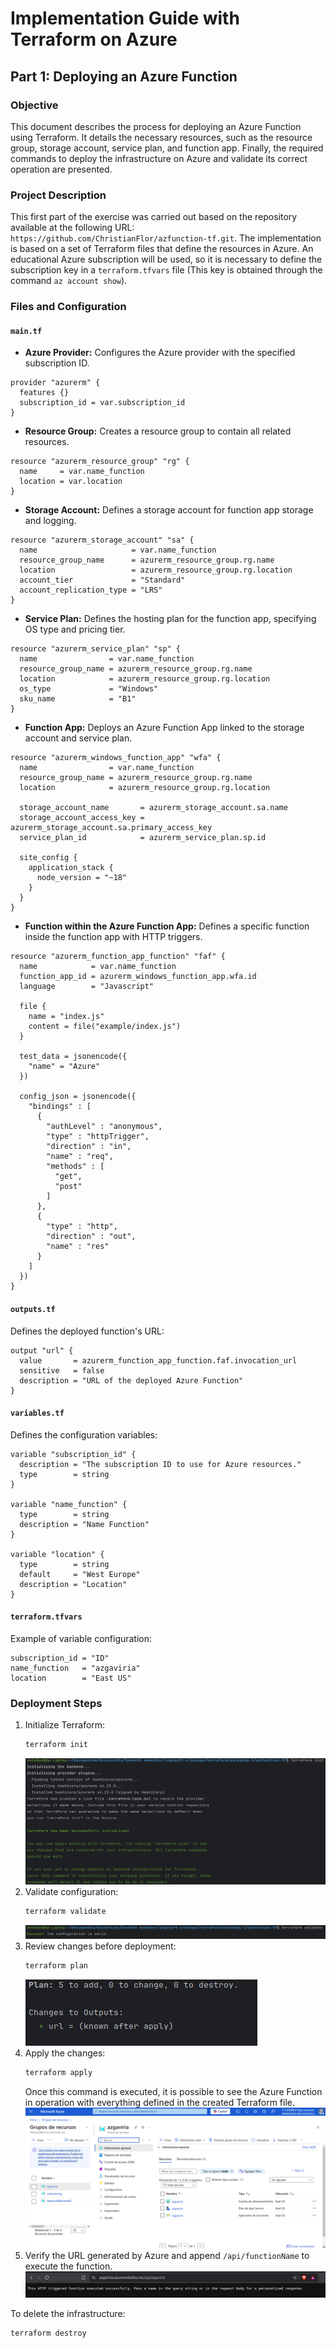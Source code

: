 # Implementation Guide with Terraform on Azure

## Part 1: Deploying an Azure Function

### Objective

This document describes the process for deploying an Azure Function using Terraform. It details the necessary resources,
such as the resource group, storage account, service plan, and function app. Finally, the required commands to deploy
the infrastructure on Azure and validate its correct operation are presented.

### Project Description

This first part of the exercise was carried out based on the repository available at the following URL:
`https://github.com/ChristianFlor/azfunction-tf.git`.
The implementation is based on a set of Terraform files that define the resources in Azure. An educational Azure
subscription will be used, so it is necessary to define the subscription key in a `terraform.tfvars` file (This key is
obtained through the command `az account show`).

### Files and Configuration

#### `main.tf`

- **Azure Provider:** Configures the Azure provider with the specified subscription ID.

```hcl
provider "azurerm" {
  features {}
  subscription_id = var.subscription_id
}
```

- **Resource Group:** Creates a resource group to contain all related resources.

```hcl
resource "azurerm_resource_group" "rg" {
  name     = var.name_function
  location = var.location
}
```

- **Storage Account:** Defines a storage account for function app storage and logging.

```hcl
resource "azurerm_storage_account" "sa" {
  name                     = var.name_function
  resource_group_name      = azurerm_resource_group.rg.name
  location                 = azurerm_resource_group.rg.location
  account_tier             = "Standard"
  account_replication_type = "LRS"
}
```

- **Service Plan:** Defines the hosting plan for the function app, specifying OS type and pricing tier.

```hcl
resource "azurerm_service_plan" "sp" {
  name                = var.name_function
  resource_group_name = azurerm_resource_group.rg.name
  location            = azurerm_resource_group.rg.location
  os_type             = "Windows"
  sku_name            = "B1"
}
```

- **Function App:** Deploys an Azure Function App linked to the storage account and service plan.

```hcl
resource "azurerm_windows_function_app" "wfa" {
  name                = var.name_function
  resource_group_name = azurerm_resource_group.rg.name
  location            = azurerm_resource_group.rg.location

  storage_account_name       = azurerm_storage_account.sa.name
  storage_account_access_key = azurerm_storage_account.sa.primary_access_key
  service_plan_id            = azurerm_service_plan.sp.id

  site_config {
    application_stack {
      node_version = "~18"
    }
  }
}
```

- **Function within the Azure Function App:** Defines a specific function inside the function app with HTTP triggers.

```hcl
resource "azurerm_function_app_function" "faf" {
  name            = var.name_function
  function_app_id = azurerm_windows_function_app.wfa.id
  language        = "Javascript"

  file {
    name = "index.js"
    content = file("example/index.js")
  }

  test_data = jsonencode({
    "name" = "Azure"
  })

  config_json = jsonencode({
    "bindings" : [
      {
        "authLevel" : "anonymous",
        "type" : "httpTrigger",
        "direction" : "in",
        "name" : "req",
        "methods" : [
          "get",
          "post"
        ]
      },
      {
        "type" : "http",
        "direction" : "out",
        "name" : "res"
      }
    ]
  })
}
```

#### `outputs.tf`

Defines the deployed function's URL:

```hcl
output "url" {
  value       = azurerm_function_app_function.faf.invocation_url
  sensitive   = false
  description = "URL of the deployed Azure Function"
}
```

#### `variables.tf`

Defines the configuration variables:

```hcl
variable "subscription_id" {
  description = "The subscription ID to use for Azure resources."
  type        = string
}

variable "name_function" {
  type        = string
  description = "Name Function"
}

variable "location" {
  type        = string
  default     = "West Europe"
  description = "Location"
}
```

#### `terraform.tfvars`

Example of variable configuration:

```hcl
subscription_id = "ID"
name_function   = "azgaviria"
location        = "East US"
```

### Deployment Steps

1. Initialize Terraform:
   ```bash
   terraform init
   ```
   ![tf-init-az-func.png](ANNEXES/init-func.png)
2. Validate configuration:
   ```bash
   terraform validate
   ```
   ![tf-init-az-validate.png](ANNEXES/validate-func.png)
3. Review changes before deployment:
   ```bash
   terraform plan
   ```
   ![tf-init-az-plan.png](ANNEXES/plan-func.png)
4. Apply the changes:
   ```bash
   terraform apply
   ```
   Once this command is executed, it is possible to see the Azure Function in operation with everything defined in the created Terraform file.   
   ![tf-init-az-apply.png](ANNEXES/apply-func.png)
5. Verify the URL generated by Azure and append `/api/functionName` to execute the function.
   ![tf-init-az-url.png](ANNEXES/function-use.png)

To delete the infrastructure:

```bash
terraform destroy
```
